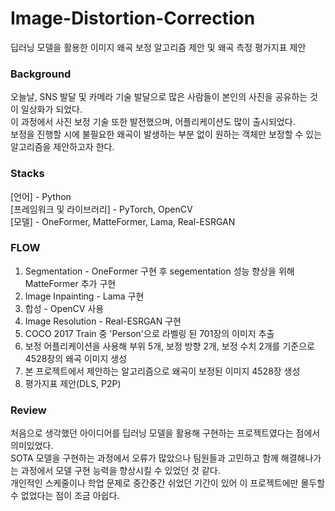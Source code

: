 # Image-Distortion-Correction
딥러닝 모델을 활용한 이미지 왜곡 보정 알고리즘 제안 및 왜곡 측정 평가지표 제안

### Background
오늘날, SNS 발달 및 카메라 기술 발달으로 많은 사람들이 본인의 사진을 공유하는 것이 일상화가 되었다. </br>
이 과정에서 사진 보정 기술 또한 발전했으며, 어플리케이션도 많이 출시되었다. </br>
보정을 진행할 시에 불필요한 왜곡이 발생하는 부분 없이 원하는 객체만 보정할 수 있는 알고리즘을 제안하고자 한다.</br>


### Stacks

[언어] - Python</br>
[프레임워크 및 라이브러리] - PyTorch, OpenCV</br>
[모델] - OneFormer, MatteFormer, Lama, Real-ESRGAN</br>

### FLOW
1. Segmentation - OneFormer 구현 후 segementation 성능 향상을 위해 MatteFormer 추가 구현</br>
2. Image Inpainting - Lama 구현
3. 합성 - OpenCV 사용
4. Image Resolution - Real-ESRGAN 구현
5. COCO 2017 Train 중 'Person'으로 라벨링 된 701장의 이미지 추출
6. 보정 어플리케이션을 사용해 부위 5개, 보정 방향 2개, 보정 수치 2개를 기준으로 4528장의 왜곡 이미지 생성
7. 본 프로젝트에서 제안하는 알고리즘으로 왜곡이 보정된 이미지 4528장 생성
8. 평가지표 제안(DLS, P2P)

  
### Review
처음으로 생각했던 아이디어를 딥러닝 모델을 활용해 구현하는 프로젝트였다는 점에서 의미있었다.</br>
SOTA 모델을 구현하는 과정에서 오류가 많았으나 팀원들과 고민하고 함께 해결해나가는 과정에서 모델 구현 능력을 향상시킬 수 있었던 것 같다.</br>
개인적인 스케줄이나 학업 문제로 중간중간 쉬었던 기간이 있어 이 프로젝트에만 몰두할 수 없었다는 점이 조금 아쉽다.